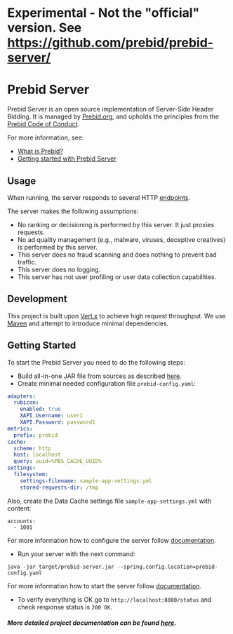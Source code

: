 # Experimental - Not the "official" version. See https://github.com/prebid/prebid-server/

# Prebid Server

Prebid Server is an open source implementation of Server-Side Header Bidding.
It is managed by [Prebid.org](http://prebid.org/overview/what-is-prebid-org.html),
and upholds the principles from the [Prebid Code of Conduct](http://prebid.org/wrapper_code_of_conduct.html).

For more information, see:

- [What is Prebid?](http://prebid.org/overview/intro.html)
- [Getting started with Prebid Server](http://prebid.org/dev-docs/get-started-with-prebid-server.html)

## Usage

When running, the server responds to several HTTP [endpoints](docs/endpoints).

The server makes the following assumptions:
- No ranking or decisioning is performed by this server. It just proxies requests.
- No ad quality management (e.g., malware, viruses, deceptive creatives) is performed by this server.
- This server does no fraud scanning and does nothing to prevent bad traffic.
- This server does no logging.
- This server has not user profiling or user data collection capabilities.

## Development

This project is built upon [Vert.x](http://vertx.io) to achieve high request throughput. 
We use [Maven](https://maven.apache.org) and attempt to introduce minimal dependencies.

## Getting Started

To start the Prebid Server you need to do the following steps:
- Build all-in-one JAR file from sources as described [here](docs/build.md).
- Create minimal needed configuration file `prebid-config.yaml`:
```yaml
adapters:
  rubicon:
    enabled: true
    XAPI.Username: user1
    XAPI.Password: password1
metrics:
  prefix: prebid
cache:
  scheme: http
  host: localhost
  query: uuid=%PBS_CACHE_UUID%
settings:
  filesystem:
    settings-filename: sample-app-settings.yml
    stored-requests-dir: /tmp
```

Also, create the Data Cache settings file `sample-app-settings.yml` with content:
```
accounts:
  - 1001
```
For more information how to configure the server follow [documentation](docs/config.md).

- Run your server with the next command:
```
java -jar target/prebid-server.jar --spring.config.location=prebid-config.yaml
```
For more information how to start the server follow [documentation](docs/run.md).

- To verify everything is OK go to `http://localhost:8080/status` and check response status is `200 OK`.

##### More detailed project documentation can be found [here](docs/TOC.md).
